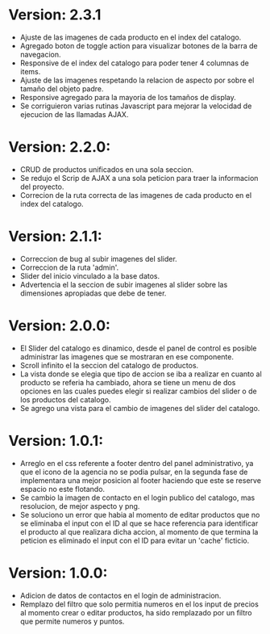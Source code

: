 # Version: 2.3.1

   - Ajuste de las imagenes de cada producto en el index del catalogo.
   - Agregado boton de toggle action para visualizar botones de la barra de navegacion.
   - Responsive de el index del catalogo para poder tener 4 columnas de items.
   - Ajuste de las imagenes respetando la relacion de aspecto por sobre el tamaño del objeto padre.
   - Responsive agregado para la mayoria de los tamaños de display.
   - Se corriguieron varias rutinas Javascript para mejorar la velocidad de ejecucion de las llamadas AJAX.

# Version: 2.2.0:

   - CRUD de productos unificados en una sola seccion.
   - Se redujo el Scrip de AJAX a una sola peticion para traer la informacion del proyecto.
   - Correcion de la ruta correcta de las imagenes de cada producto en el index del catalogo.
# Version: 2.1.1:

   - Correccion de bug al subir imagenes del slider.
   - Correccion de la ruta 'admin'.
   - Slider del inicio vinculado a la base datos.
   - Advertencia el la seccion de subir imagenes al slider sobre las dimensiones apropiadas que debe de tener.

# Version: 2.0.0:

   - El Slider del catalogo es dinamico, desde el panel de control es posible administrar las imagenes que se mostraran en ese componente.
   - Scroll infinito el la seccion del catalogo de productos.
   - La vista donde se elegia que tipo de accion se iba a realizar en cuanto al producto se referia ha cambiado, ahora se tiene un menu de dos opciones en las cuales puedes elegir si realizar cambios del slider o de los productos del catalogo.
   - Se agrego una vista para el cambio de imagenes del slider del catalogo.

# Version: 1.0.1:

   - Arreglo en el css referente a footer dentro del panel administrativo, ya que el icono de la agencia no se podia pulsar, en la segunda fase de implementara una mejor posicion al footer haciendo que este se reserve espacio no este flotando.
   - Se cambio la imagen de contacto en el login publico del catalogo, mas resolucion, de mejor aspecto y png.
   - Se soluciono un error que habia al momento de editar productos que no se eliminaba el input con el ID al que se hace referencia para identificar el producto al que realizara dicha accion, al momento de que termina la peticion es eliminado el input con el ID para evitar un 'cache' ficticio.

# Version: 1.0.0:

   - Adicion de datos de contactos en el login de administracion.
   - Remplazo del filtro que solo permitia numeros en el los input de precios al momento crear o editar productos, ha sido remplazado por un filtro que permite numeros y puntos.

  